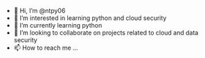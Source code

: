 - 👋 Hi, I’m @ntpy06
- 👀 I’m interested in learning python and cloud security
- 🌱 I’m currently learning python
- 💞️ I’m looking to collaborate on projects related to cloud and data security
- 📫 How to reach me ...

<!---
ntpy06/ntpy06 is a ✨ special ✨ repository because its `README.md` (this file) appears on your GitHub profile.
You can click the Preview link to take a look at your changes.
--->
